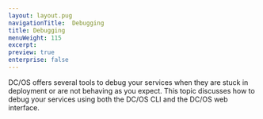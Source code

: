 ```yaml
---
layout: layout.pug
navigationTitle:  Debugging
title: Debugging
menuWeight: 115
excerpt:
preview: true
enterprise: false
---
```


<!-- This source repo for this topic is https://github.com/dcos/dcos-docs -->


DC/OS offers several tools to debug your services when they are stuck in deployment or are not behaving as you expect. This topic discusses how to debug your services using both the DC/OS CLI and the DC/OS web interface.
